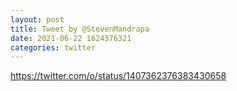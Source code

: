 ```yaml
--- 
layout: post 
title: Tweet by @StevenMandrapa 
date: 2021-06-22 1624376321 
categories: twitter 
--- 
```

https://twitter.com/o/status/1407362376383430658